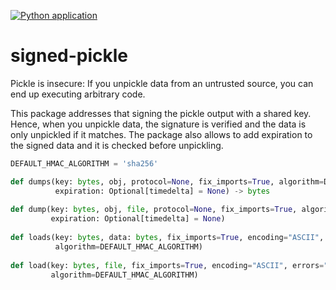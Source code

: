 [![Python application](https://github.com/federicoemartinez/signed-pickle/actions/workflows/tests.yml/badge.svg?branch=main)](https://github.com/federicoemartinez/signed-pickle/actions/workflows/tests.yml)

# signed-pickle

Pickle is insecure: If you unpickle data from an untrusted source, you can
end up executing arbitrary code.

This package addresses that signing the pickle output with a shared key. Hence,
when you unpickle data, the signature is verified and the data is only unpickled
if it matches. The package also allows to add expiration to the signed data and it
is checked before unpickling.

```python
DEFAULT_HMAC_ALGORITHM = 'sha256'

def dumps(key: bytes, obj, protocol=None, fix_imports=True, algorithm=DEFAULT_HMAC_ALGORITHM,
          expiration: Optional[timedelta] = None) -> bytes
    
def dump(key: bytes, obj, file, protocol=None, fix_imports=True, algorithm=DEFAULT_HMAC_ALGORITHM,
         expiration: Optional[timedelta] = None)
    
def loads(key: bytes, data: bytes, fix_imports=True, encoding="ASCII", errors="strict",
          algorithm=DEFAULT_HMAC_ALGORITHM)
    
def load(key: bytes, file, fix_imports=True, encoding="ASCII", errors="strict",
         algorithm=DEFAULT_HMAC_ALGORITHM)
```





    

